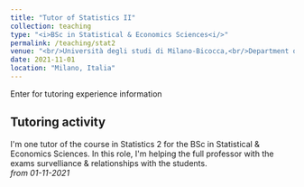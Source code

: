 ```yaml
---
title: "Tutor of Statistics II"
collection: teaching
type: "<i>BSc in Statistical & Economics Sciences<i/>"
permalink: /teaching/stat2
venue: "<br/>Università degli studi di Milano-Bicocca,<br/>Department of Economics, Management and Statistics"
date: 2021-11-01
location: "Milano, Italia"
---
```

  
Enter for tutoring experience information


Tutoring activity
------
I'm one tutor of the course in Statistics 2 for the BSc in Statistical & Economics Sciences. In this role, I'm helping the full professor with the exams survelliance & relationships with the students.<br/>
*from 01-11-2021*
